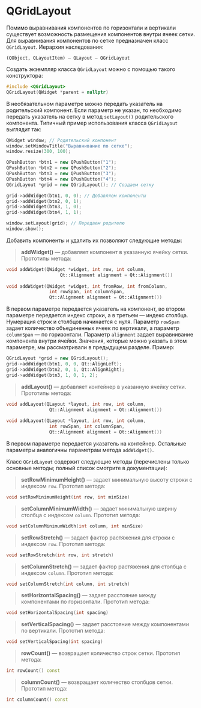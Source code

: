 # QGridLayout

Помимо выравнивания компонентов по горизонтали и вертикали существует возможность размещения компонентов внутри ячеек сетки. Для выравнивания компонентов по сетке предназначен класс `QGridLayout`. Иерархия наследования:
```
(QObject, QLayoutItem) — QLayout — QGridLayout
```

Создать экземпляр класса `QGridLayout` можно с помощью такого конструктора:

```c++
#include <QGridLayout>
QGridLayout(QWidget *parent = nullptr)
```

В необязательном параметре можно передать указатель на родительский компонент. Если параметр не указан, то необходимо передать указатель на сетку в метод `setLayout()` родительского компонента. Типичный пример использования класса `QGridLayout` выглядит так:

```c++
QWidget window; // Родительский компонент
window.setWindowTitle("Выравнивание по сетке");
window.resize(300, 100);

QPushButton *btn1 = new QPushButton("1");
QPushButton *btn2 = new QPushButton("2");
QPushButton *btn3 = new QPushButton("3");
QPushButton *btn4 = new QPushButton("4");
QGridLayout *grid = new QGridLayout(); // Создаем сетку

grid->addWidget(btn1, 0, 0); // Добавляем компоненты
grid->addWidget(btn2, 0, 1);
grid->addWidget(btn3, 1, 0);
grid->addWidget(btn4, 1, 1);

window.setLayout(grid); // Передаем родителю
window.show();
```

Добавить компоненты и удалить их позволяют следующие методы:

> **addWidget()** — добавляет компонент в указанную ячейку сетки. Прототипы метода:
```c++
void addWidget(QWidget *widget, int row, int column,
					Qt::Alignment alignment = Qt::Alignment())
					
void addWidget(QWidget *widget, int fromRow, int fromColumn,
				int rowSpan, int columnSpan,
				Qt::Alignment alignment = Qt::Alignment())
```

В первом параметре передается указатель на компонент, во втором параметре передается индекс строки, а в третьем — индекс столбца. Нумерация строк и столбцов начинается с нуля. Параметр `rowSpan` задает количество объединенных ячеек по вертикали, а параметр `columnSpan` — по горизонтали. Параметр `alignment` задает выравнивание компонента внутри ячейки. Значения, которые можно указать в этом параметре, мы рассматривали в предыдущем разделе. Пример:

```c++
QGridLayout *grid = new QGridLayout();
grid->addWidget(btn1, 0, 0, Qt::AlignLeft);
grid->addWidget(btn2, 0, 1, Qt::AlignRight);
grid->addWidget(btn3, 1, 0, 1, 2);
```

> **addLayout()** — добавляет контейнер в указанную ячейку сетки. Прототипы метода:
```c++
void addLayout(QLayout *layout, int row, int column,
				Qt::Alignment alignment = Qt::Alignment())
				
void addLayout(QLayout *layout, int row, int column,
				int rowSpan, int columnSpan,
				Qt::Alignment alignment = Qt::Alignment())
```

В первом параметре передается указатель на контейнер. Остальные параметры аналогичны параметрам метода `addWidget()`.

Класс `QGridLayout` содержит следующие методы (перечислены только основные методы; полный список смотрите в документации):

> **setRowMinimumHeight()** — задает минимальную высоту строки с индексом `row`. Прототип метода:
```c++
void setRowMinimumHeight(int row, int minSize)
```

> **setColumnMinimumWidth()** — задает минимальную ширину столбца с индексом `column`. Прототип метода:
```c++
void setColumnMinimumWidth(int column, int minSize)
```

> **setRowStretch()** — задает фактор растяжения для строки с индексом `row`. Прототип метода:
```c++
void setRowStretch(int row, int stretch)
```

> **setColumnStretch()** — задает фактор растяжения для столбца с индексом `column`. Прототип метода:
```c++
void setColumnStretch(int column, int stretch)
```

> **setHorizontalSpacing()** — задает расстояние между компонентами по горизонтали. Прототип метода:
```c++
void setHorizontalSpacing(int spacing)
```

> **setVerticalSpacing()** — задает расстояние между компонентами по вертикали. Прототип метода:
```c++
void setVerticalSpacing(int spacing)
```

> **rowCount()** — возвращает количество строк сетки. Прототип метода:
```c++
int rowCount() const
```

> **columnCount()** — возвращает количество столбцов сетки. Прототип метода:
```c++
int columnCount() const
```

